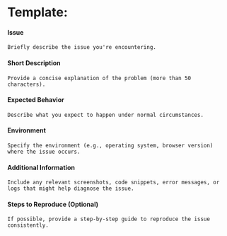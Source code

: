 # Template:

#### Issue

    Briefly describe the issue you're encountering.

#### Short Description

    Provide a concise explanation of the problem (more than 50 characters).

#### Expected Behavior

    Describe what you expect to happen under normal circumstances.

#### Environment

    Specify the environment (e.g., operating system, browser version) where the issue occurs.

#### Additional Information

    Include any relevant screenshots, code snippets, error messages, or logs that might help diagnose the issue.

#### Steps to Reproduce (Optional)

    If possible, provide a step-by-step guide to reproduce the issue consistently.
